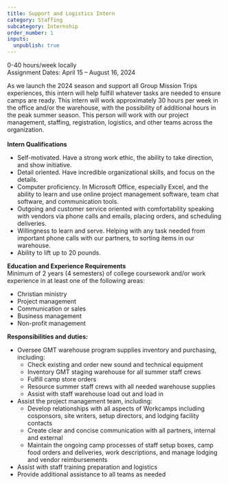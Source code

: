 ```yaml
---
title: Support and Logistics Intern
category: Staffing
subcategory: Internship
order_number: 1
inputs:
  unpublish: true
---
```

0-40 hours/week locally<br>Assignment Dates: April 15 – August 16, 2024

As we launch the 2024 season and support all Group Mission Trips experiences, this intern will help fulfill whatever tasks are needed to ensure camps are ready. This intern will work approximately 30 hours per week in the office and/or the warehouse, with the possibility of additional hours in the peak summer season. This person will work with our project management, staffing, registration, logistics, and other teams across the organization.&nbsp;<br><br>**Intern Qualifications**

* Self-motivated. Have a strong work ethic, the ability to take direction, and show initiative.
* Detail oriented. Have incredible organizational skills, and focus on the details.
* Computer proficiency. In Microsoft Office, especially Excel, and the ability to learn and use online project management software, team chat software, and communication tools.&nbsp;
* Outgoing and customer service oriented with comfortability speaking with vendors via phone calls and emails, placing orders, and scheduling deliveries.&nbsp;
* Willingness to learn and serve. Helping with any task needed from important phone calls with our partners, to sorting items in our warehouse.&nbsp;
* Ability to lift up to 20 pounds.

**Education and Experience Requirements**<br>Minimum of 2 years (4 semesters) of college coursework and/or work experience in at least one of the following areas:

* Christian ministry
* Project management
* Communication or sales
* Business management
* Non-profit management

**Responsibilities and duties:**

* Oversee GMT warehouse program supplies inventory and purchasing, including:&nbsp;
  * Check existing and order new sound and technical equipment
  * Inventory GMT staging warehouse for all summer staff crews
  * Fulfill camp store orders
  * Resource summer staff crews with all needed warehouse supplies
  * Assist with staff warehouse load out and load in
* Assist the project management team, including:
  * Develop relationships with all aspects of Workcamps including cosponsors, site writers, setup directors, and lodging facility contacts&nbsp;
  * Create clear and concise communication with all partners, internal and external
  * Maintain the ongoing camp processes of staff setup boxes, camp food orders and deliveries, work descriptions, and manage lodging and vendor reimbursements
* Assist with staff training preparation and logistics
* Provide additional assistance to all teams as needed